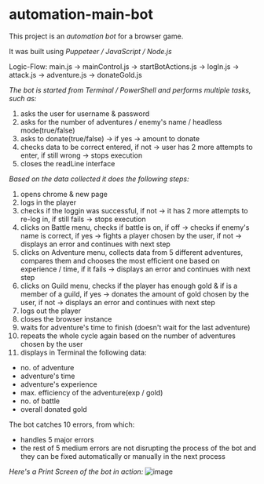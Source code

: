 # automation-main-bot

This project is an *automation bot* for a browser game.

It was built using *Puppeteer / JavaScript / Node.js*

Logic-Flow: main.js -> mainControl.js -> startBotActions.js -> logIn.js -> attack.js -> adventure.js -> donateGold.js

*The bot is started from Terminal / PowerShell and performs multiple tasks, such as:*
1. asks the user for username & password
2. asks for the number of adventures / enemy's name / headless mode(true/false)
3. asks to donate(true/false) -> if yes -> amount to donate
4. checks data to be correct entered, if not -> user has 2 more attempts to enter, if still wrong -> stops execution
5. closes the readLine interface
   
*Based on the data collected it does the following steps:*
1. opens chrome & new page
2. logs in the player
3. checks if the loggin was successful, if not -> it has 2 more attempts to re-log in, if still fails -> stops execution
4. clicks on Battle menu, checks if battle is on, if off -> checks if enemy's name is correct, if yes -> fights a player chosen by the user, if not -> displays an error and continues with next step
5. clicks on Adventure menu, collects data from 5 different adventures, compares them and chooses the most efficient one based on experience / time, if it fails -> displays an error and continues with next step
6. clicks on Guild menu, checks if the player has enough gold & if is a member of a guild, if yes -> donates the amount of gold chosen by the user, if not -> displays an error and continues with next step 
7. logs out the player
8. closes the browser instance
9. waits for adventure's time to finish (doesn't wait for the last adventure)
10. repeats the whole cycle again based on the number of adventures chosen by the user
11. displays in Terminal the following data:
   - no. of adventure
   - adventure's time
   - adventure's experience
   - max. efficiency of the adventure(exp / gold)
   - no. of battle
   - overall donated gold

The bot catches 10 errors, from which:
   - handles 5 major errors
   - the rest of 5 medium errors are not disrupting the process of the bot and they can be fixed automatically or manually in the next process

 
   *Here's a Print Screen of the bot in action:*
 ![image](https://github.com/BenThink/automation-main-bot/assets/28758782/51799d84-3f5f-47f1-b73b-fe30f31a43e2)


